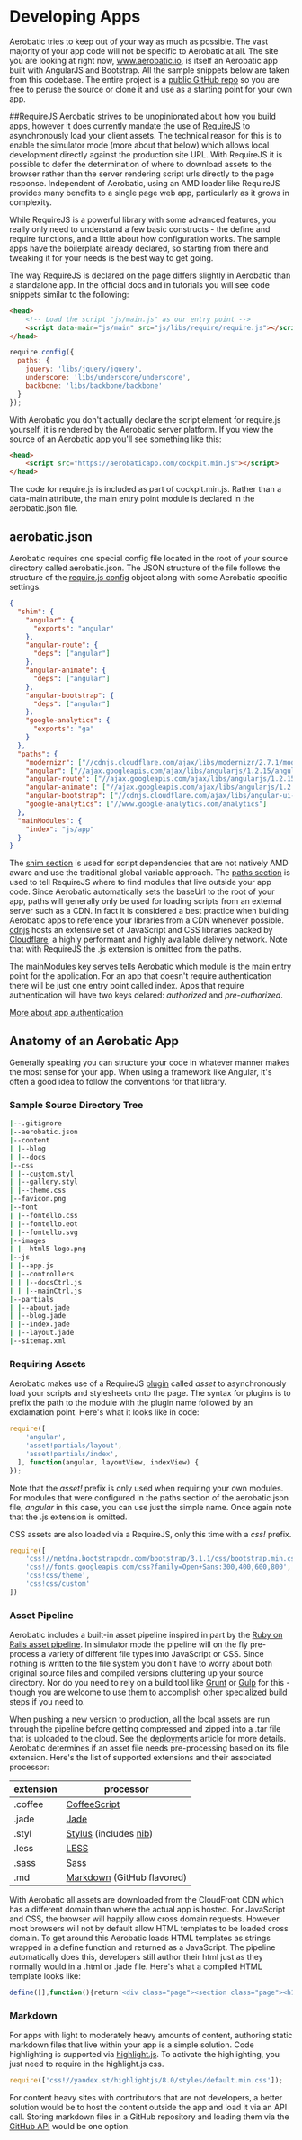 # Developing Apps

Aerobatic tries to keep out of your way as much as possible. The vast majority of your app code will not be specific to Aerobatic at all. The site you are looking at right now, www.aerobatic.io, is itself an Aerobatic app built with AngularJS and Bootstrap. All the sample snippets below are taken from this codebase. The entire project is a [public GitHub repo](https://github.com/aerobatic/aerobatic-io) so you are free to peruse the source or clone it and use as a starting point for your own app.

<a id="requirejs"></a>
##RequireJS
Aerobatic strives to be unopinionated about how you build apps, however it does currently mandate the use of [RequireJS](http://requirejs.org) to asynchronously load your client assets. The technical reason for this is to enable the simulator mode (more about that below) which allows local development directly against the production site URL. With RequireJS it is possible to defer the determination of where to download assets to the browser rather than the server rendering script urls directly to the page response. Independent of Aerobatic, using an AMD loader like RequireJS provides many benefits to a single page web app, particularly as it grows in complexity. 

While RequireJS is a powerful library with some advanced features, you really only need to understand a few basic constructs - the define and require functions, and a little about how configuration works. The sample apps have the boilerplate already declared, so starting from there and tweaking it for your needs is the best way to get going.

The way RequireJS is declared on the page differs slightly in Aerobatic than a standalone app. In the official docs and in tutorials you will see code snippets similar to the following:

```html
<head>
    <!-- Load the script "js/main.js" as our entry point -->
    <script data-main="js/main" src="js/libs/require/require.js"></script>
</head>
```
```javascript
require.config({
  paths: {
    jquery: 'libs/jquery/jquery',
    underscore: 'libs/underscore/underscore',
    backbone: 'libs/backbone/backbone'
  }
});
```

With Aerobatic you don't actually declare the script element for require.js yourself, it is rendered by the Aerobatic server platform. If you view the source of an Aerobatic app you'll see something like this:
```html
<head>
	<script src="https://aerobaticapp.com/cockpit.min.js"></script>
</head>
```
The code for require.js is included as part of cockpit.min.js. Rather than a data-main attribute, the main entry point module is declared in the aerobatic.json file.

## aerobatic.json
Aerobatic requires one special config file located in the root of your source directory called aerobatic.json. The JSON structure of the file follows the structure of the [require.js config](http://requirejs.org/docs/api.html#config) object along with some Aerobatic specific settings.

```json
{
  "shim": {
    "angular": {
      "exports": "angular"
    },
    "angular-route": {
      "deps": ["angular"]
    },
    "angular-animate": {
      "deps": ["angular"]
    },
    "angular-bootstrap": {
      "deps": ["angular"]
    },
    "google-analytics": {
      "exports": "ga"
    }
  },
  "paths": {
    "modernizr": ["//cdnjs.cloudflare.com/ajax/libs/modernizr/2.7.1/modernizr.min"],
    "angular": ["//ajax.googleapis.com/ajax/libs/angularjs/1.2.15/angular.min"],
    "angular-route": ["//ajax.googleapis.com/ajax/libs/angularjs/1.2.15/angular-route.min"],
    "angular-animate": ["//ajax.googleapis.com/ajax/libs/angularjs/1.2.15/angular-animate.min"],
    "angular-bootstrap": ["//cdnjs.cloudflare.com/ajax/libs/angular-ui-bootstrap/0.10.0/ui-bootstrap.min"],
    "google-analytics": ["//www.google-analytics.com/analytics"]
  },
  "mainModules": {
    "index": "js/app"
  }
}
```
The [shim section](http://requirejs.org/docs/api.html#config-shim) is used for script dependencies that are not natively AMD aware and use the traditional global variable approach. The [paths section](http://requirejs.org/docs/api.html#config-paths) is used to tell RequireJS where to find modules that live outside your app code. Since Aerobatic automatically sets the baseUrl to the root of your app, paths will generally only be used for loading scripts from an external server such as a CDN. In fact it is considered a best practice when building Aerobatic apps to reference your libraries from a CDN whenever possible. [cdnjs](http://www.cdnjs.com/) hosts an extensive set of JavaScript and CSS libraries backed by [Cloudflare](http://www.cloudflare.com/), a highly performant and highly available delivery network. Note that with RequireJS the .js extension is omitted from the paths.

The mainModules key serves tells Aerobatic which module is the main entry point for the application. For an app that doesn't require authentication there will be just one entry point called index. Apps that require authentication will have two keys delared: _authorized_ and _pre-authorized_. 

<i class='icon-book'></i>[More about app authentication](#!/docs/security?section=auth)

## Anatomy of an Aerobatic App
Generally speaking you can structure your code in whatever manner makes the most sense for your app. When using a framework like Angular, it's often a good idea to follow the conventions for that library.

### Sample Source Directory Tree

```bash
|--.gitignore
|--aerobatic.json
|--content
| |--blog
| |--docs
|--css
| |--custom.styl
| |--gallery.styl
| |--theme.css
|--favicon.png
|--font
| |--fontello.css
| |--fontello.eot
| |--fontello.svg
|--images
| |--html5-logo.png
|--js
| |--app.js
| |--controllers
| | |--docsCtrl.js
| | |--mainCtrl.js
|--partials
| |--about.jade
| |--blog.jade
| |--index.jade
| |--layout.jade
|--sitemap.xml
```


### Requiring Assets
Aerobatic makes use of a RequireJS [plugin](http://requirejs.org/docs/plugins.html) called _asset_ to asynchronously load your scripts and stylesheets onto the page. The syntax for plugins is to prefix the path to the module with the plugin name followed by an exclamation point. Here's what it looks like in code:

```javascript
require([
	'angular',
    'asset!partials/layout',
    'asset!partials/index',
  ], function(angular, layoutView, indexView) {
});
```
Note that the _asset!_ prefix is only used when requiring your own modules. For modules that were configured in the paths section of the aerobatic.json file, _angular_ in this case, you can use just the simple name. Once again note that the .js extension is omitted.

CSS assets are also loaded via a RequireJS, only this time with a _css!_ prefix. 

```javascript
require([
	'css!//netdna.bootstrapcdn.com/bootstrap/3.1.1/css/bootstrap.min.css',
	'css!//fonts.googleapis.com/css?family=Open+Sans:300,400,600,800',
	'css!css/theme',
	'css!css/custom'
])
```

### Asset Pipeline
Aerobatic includes a built-in asset pipeline inspired in part by the [Ruby on Rails asset pipeline](http://guides.rubyonrails.org/asset_pipeline.html). In simulator mode the pipeline will on the fly pre-process a variety of different file types into JavaScript or CSS. Since nothing is written to the file system you don't have to worry about both original source files and compiled versions cluttering up your source directory. Nor do you need to rely on a build tool like [Grunt](gruntjs.com) or [Gulp](http://gulpjs.com) for this - though you are welcome to use them to accomplish other specialized build steps if you need to.

When pushing a new version to production, all the local assets are run through the pipeline before getting compressed and zipped into a .tar file that is uploaded to the cloud. See the [deployments](#!/docs/deployments) article for more details. Aerobatic determines if an asset file needs pre-processing based on its file extension. Here's the list of supported extensions and their associated processor:

| extension | processor |
| --------- | --------- |
| .coffee | [CoffeeScript]() |
| .jade   | [Jade](http://jade-lang.com) |
| .styl	   | [Stylus](http://learnboost.github.io/stylus/) (includes [nib](http://visionmedia.github.io/nib/)) |
| .less	   | [LESS](http://lesscss.org/) |
| .sass   | [Sass](http://sass-lang.com/) |
| .md     | [Markdown](https://help.github.com/articles/github-flavored-markdown) (GitHub flavored) |

With Aerobatic all assets are downloaded from the CloudFront CDN which has a different domain than where the actual app is hosted. For JavaScript and CSS, the browser will happily allow cross domain requests. However most browsers will not by default allow HTML templates to be loaded cross domain. To get around this Aerobatic loads HTML templates as strings wrapped in a define function and returned as a JavaScript. The pipeline automatically does this, developers still author their html just as they normally would in a .html or .jade file. Here's what a compiled HTML template looks like:

```javascript
define([],function(){return'<div class="page"><section class="page"><h1 class="noSubtitle">Blog</h1><div class="container"><h2>Coming Soon</h2></div></section></div>'});
```

### Markdown
For apps with light to moderately heavy amounts of content, authoring static markdown files that live within your app is a simple solution. Code highlighting is supported via [highlight.js](http://highlightjs.org/). To activate the highlighting, you just need to require in the highlight.js css.

```js
require(['css!//yandex.st/highlightjs/8.0/styles/default.min.css']);
```
For content heavy sites with contributors that are not developers, a better solution would be to host the content outside the app and load it via an API call. Storing markdown files in a GitHub repository and loading them via the [GitHub API](https://developer.github.com/v3/) would be one option.
